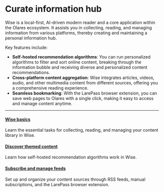 # Curate information hub

Wise is a local-first, AI-driven modern reader and a core application within the Olares ecosystem. It assists you in collecting, reading, and managing information from various platforms, thereby creating and maintaining a personal information hub.

Key features include:

* **Self-hosted recommendation algorithms**:  You can run personalized algorithms to filter and sort online content, breaking through the information bubble and receiving diverse and personalized content recommendations.
* **Cross-platform content aggregation**: Wise integrates articles, videos, audio, and other multimedia content from different sources, offering you a comprehensive reading experience.
* **Seamless bookmarking**: With the LarePass browser extension, you can save web pages to Olares with a single click, making it easy to access and manage content anytime.

---
<div>
<h4><a href="./wise-basics">Wise basics</a></h4>
Learn the essential tasks for collecting, reading, and managing your content library in Wise.
</div>

<div>
<h4><a href="./recommend">Discover themed content</a></h4>
Learn how self-hosted recommendation algorithms work in Wise.
</div>

<div>
<h4><a href="./subscribe">Subscribe and manage feeds</a></h4>
Set up and organize your content sources through RSS feeds, manual subscriptions, and the LarePass browser extension.
</div>